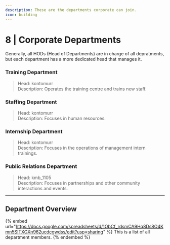 ```yaml
---
description: These are the departments corporate can join.
icon: building
---
```


# 8 | Corporate Departments

Generally, all HODs (Head of Departments) are in charge of all depratments, but each department has a more dedicated head that manages it.

### Training Department

> Head: kontomurr\
> Description: Operates the training centre and trains new staff.

### Staffing Department

> Head: kontomurr\
> Description: Focuses in human resources.

### Internship Department

> Head: kontomurr\
> Description: Focuses in the operations of management intern trainings.

### Public Relations Department

> Head: kmb\_1105\
> Description: Focuses in partnerships and other community interactions and events.

***

## Department Overview

{% embed url="https://docs.google.com/spreadsheets/d/1ObCf_rdsmCA9Hq8Ds8O4Kmn5SITXGXn962ucdcgwdss/edit?usp=sharing" %}
This is a list of all department members.
{% endembed %}
